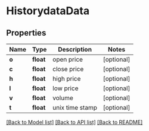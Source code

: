 # HistorydataData

## Properties
Name | Type | Description | Notes
------------ | ------------- | ------------- | -------------
**o** | **float** | open price | [optional] 
**c** | **float** | close price | [optional] 
**h** | **float** | high price | [optional] 
**l** | **float** | low price | [optional] 
**v** | **float** | volume | [optional] 
**t** | **float** | unix time stamp | [optional] 

[[Back to Model list]](../README.md#documentation-for-models) [[Back to API list]](../README.md#documentation-for-api-endpoints) [[Back to README]](../README.md)


